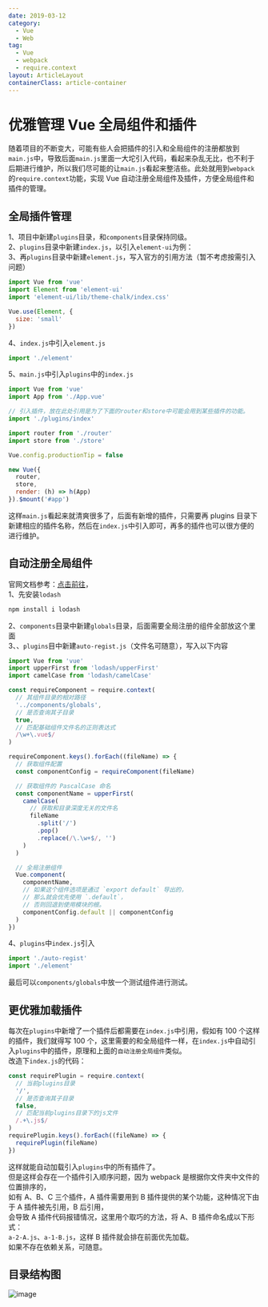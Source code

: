 ```yaml
---
date: 2019-03-12
category:
  - Vue
  - Web
tag:
  - Vue
  - webpack
  - require.context
layout: ArticleLayout
containerClass: article-container
---
```


# 优雅管理 Vue 全局组件和插件

随着项目的不断变大，可能有些人会把插件的引入和全局组件的注册都放到`main.js`中，导致后面`main.js`里面一大坨引入代码，看起来杂乱无比，也不利于后期进行维护，所以我们尽可能的让`main.js`看起来整洁些。此处就用到`webpack`的`require.context`功能，实现 Vue 自动注册全局组件及插件，方便全局组件和插件的管理。

<!-- more -->

## 全局插件管理

1、项目中新建`plugins`目录，和`components`目录保持同级。  
2、`plugins`目录中新建`index.js`，以引入`element-ui`为例：  
3、再`plugins`目录中新建`element.js`，写入官方的引用方法（暂不考虑按需引入问题）

```javascript
import Vue from 'vue'
import Element from 'element-ui'
import 'element-ui/lib/theme-chalk/index.css'

Vue.use(Element, {
  size: 'small'
})
```

4、`index.js`中引入`element.js`

```javascript
import './element'
```

5、`main.js`中引入`plugins`中的`index.js`

```javascript
import Vue from 'vue'
import App from './App.vue'

// 引入插件，放在此处引用是为了下面的router和store中可能会用到某些插件的功能。
import './plugins/index'

import router from './router'
import store from './store'

Vue.config.productionTip = false

new Vue({
  router,
  store,
  render: (h) => h(App)
}).$mount('#app')
```

这样`main.js`看起来就清爽很多了，后面有新增的插件，只需要再 plugins 目录下新建相应的插件名称，然后在`index.js`中引入即可，再多的插件也可以很方便的进行维护。

## 自动注册全局组件

官网文档参考：[点击前往](https://cn.vuejs.org/v2/guide/components-registration.html#%E5%9F%BA%E7%A1%80%E7%BB%84%E4%BB%B6%E7%9A%84%E8%87%AA%E5%8A%A8%E5%8C%96%E5%85%A8%E5%B1%80%E6%B3%A8%E5%86%8C)，  
1、先安装`lodash`

```javascript
npm install i lodash
```

2、`components`目录中新建`globals`目录，后面需要全局注册的组件全部放这个里面  
3、、`plugins`目中新建`auto-regist.js`（文件名可随意），写入以下内容

```javascript
import Vue from 'vue'
import upperFirst from 'lodash/upperFirst'
import camelCase from 'lodash/camelCase'

const requireComponent = require.context(
  // 其组件目录的相对路径
  '../components/globals',
  // 是否查询其子目录
  true,
  // 匹配基础组件文件名的正则表达式
  /\w+\.vue$/
)

requireComponent.keys().forEach((fileName) => {
  // 获取组件配置
  const componentConfig = requireComponent(fileName)

  // 获取组件的 PascalCase 命名
  const componentName = upperFirst(
    camelCase(
      // 获取和目录深度无关的文件名
      fileName
        .split('/')
        .pop()
        .replace(/\.\w+$/, '')
    )
  )

  // 全局注册组件
  Vue.component(
    componentName,
    // 如果这个组件选项是通过 `export default` 导出的，
    // 那么就会优先使用 `.default`，
    // 否则回退到使用模块的根。
    componentConfig.default || componentConfig
  )
})
```

4、`plugins`中`index.js`引入

```javascript
import './auto-regist'
import './element'
```

最后可以`components/globals`中放一个测试组件进行测试。

## 更优雅加载插件

每次在`plugins`中新增了一个插件后都需要在`index.js`中引用，假如有 100 个这样的插件，我们就得写 100 个，这里需要的和全局组件一样，在`index.js`中自动引入`plugins`中的插件，原理和上面的`自动注册全局组件`类似。  
改造下`index.js`的代码：

```javascript
const requirePlugin = require.context(
  // 当前plugins目录
  '/',
  // 是否查询其子目录
  false,
  // 匹配当前plugins目录下的js文件
  /.+\.js$/
)
requirePlugin.keys().forEach((fileName) => {
  requirePlugin(fileName)
})
```

这样就能自动加载引入`plugins`中的所有插件了。  
但是这样会存在一个插件引入顺序问题，因为 webpack 是根据你文件夹中文件的位置排序的，  
如有 A、B、C 三个插件，A 插件需要用到 B 插件提供的某个功能，这种情况下由于 A 插件被先引用，B 后引用，  
会导致 A 插件代码报错情况，这里用个取巧的方法，将 A、B 插件命名成以下形式：  
`a-2-A.js`、`a-1-B.js`，这样 B 插件就会排在前面优先加载。  
如果不存在依赖关系，可随意。

## 目录结构图

![image](https://user-images.githubusercontent.com/29849550/63434161-1da40c80-c457-11e9-8064-0b21efd79486.png)
